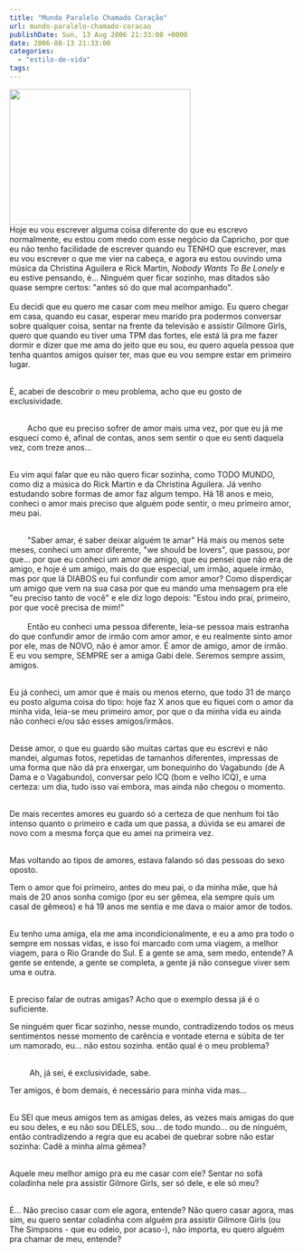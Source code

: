 ```yaml
---
title: "Mundo Paralelo Chamado Coração"
url: mundo-paralelo-chamado-coracao
publishDate: Sun, 13 Aug 2006 21:33:00 +0000
date: 2006-08-13 21:33:00
categories: 
  - "estilo-de-vida"
tags: 
---
```

<div><a href="http://2.bp.blogspot.com/_BzqI_RDZ6O4/TO4z2TeU_ZI/AAAAAAAACTk/cvKWlphdY_E/s1600/DSC04872.JPG" imageanchor="1"><img border="0" height="240" src="http://2.bp.blogspot.com/_BzqI_RDZ6O4/TO4z2TeU_ZI/AAAAAAAACTk/cvKWlphdY_E/s320/DSC04872.JPG" width="320"></a><span><span></span></span></div><div><span>Hoje eu vou escrever alguma coisa diferente do que eu escrevo normalmente, eu estou com medo com esse negócio da Capricho, por que eu não tenho facilidade de escrever quando eu TENHO que escrever, mas eu vou escrever o que me vier na cabeça, e agora eu estou ouvindo uma música da Christina Aguilera e Rick Martin, <i>Nobody Wants To Be Lonely</i> e eu estive pensando, é... Ninguém quer ficar sozinho, mas ditados são quase sempre certos: "antes só do que mal acompanhado".</span></div><div><span><br></span></div><div><span>Eu decidi que eu quero me casar com meu melhor amigo. Eu quero chegar em casa, quando eu casar, esperar meu marido pra podermos conversar sobre qualquer coisa, sentar na frente da televisão e assistir Gilmore Girls, quero que quando eu tiver uma TPM das fortes, ele está lá pra me fazer dormir e dizer que me ama do jeito que eu sou, eu quero aquela pessoa que tenha quantos amigos quiser ter, mas que eu vou sempre estar em primeiro lugar. <p></p></span></div><div><span><br></span></div><div><span>É, acabei de descobrir o meu problema, acho que eu gosto de exclusividade. <p></p></span></div><div><span><br></span></div><div><span>        Acho que eu preciso sofrer de amor mais uma vez, por que eu já me esqueci como é, afinal de contas, anos sem sentir o que eu senti daquela vez, com treze anos... <p></p></span></div><div><span><br></span></div><div><span>Eu vim aqui falar que eu não quero ficar sozinha, como TODO MUNDO, como diz a música do Rick Martin e da Christina Aguilera. Já venho estudando sobre formas de amor faz algum tempo. Há 18 anos e meio, conheci o amor mais preciso que alguém pode sentir, o meu primeiro amor, meu pai. <p></p></span></div><div><span><br></span></div><div><span>        "Saber amar, é saber deixar alguém te amar" Há mais ou menos sete meses, conheci um amor diferente, "we should be lovers", que passou, por que... </span><span>por que eu conheci um amor de amigo, que eu pensei que não era de amigo, e hoje é um amigo, mais do que especial, um irmão, aquele irmão, mas por que lá DIABOS eu fui confundir com amor amor? Como disperdiçar um amigo que vem na sua casa por que eu mando uma mensagem pra ele "eu preciso tanto de você" e ele diz logo depois: "Estou indo praí, primeiro, por que você precisa de mim!"</span></div><div><span><br></span></div><div><span>        Então eu conheci uma pessoa diferente, leia-se pessoa mais estranha do que confundir amor de irmão com amor amor, e eu realmente sinto amor por ele, mas de NOVO, não é amor amor. É amor de amigo, amor de irmão. E eu vou sempre, SEMPRE ser a amiga Gabi dele. Seremos sempre assim, amigos.<p></p></span></div><div><span><br></span></div><div><span>Eu já conheci, um amor que é mais ou menos eterno, que todo 31 de março eu posto alguma coisa do tipo: hoje faz X anos que eu fiquei com o amor da minha vida, leia-se meu primeiro amor, por que o da minha vida eu ainda não conheci e/ou são esses amigos/irmãos.<p></p></span></div><div><span><br></span></div><div><span>Desse amor, o que eu guardo são muitas cartas que eu escrevi e não mandei, algumas fotos, repetidas de tamanhos diferentes, impressas de uma forma que não dá pra enxergar, um bonequinho do Vagabundo (de A Dama e o Vagabundo), conversar pelo ICQ (bom e velho ICQ), e uma certeza: um dia, tudo isso vai embora, mas ainda não chegou o momento.<p></p></span></div><div><span><br></span></div><div><span>De mais recentes amores eu guardo só a certeza de que nenhum foi tão intenso quanto o primeiro e cada um que passa, a dúvida se eu amarei de novo com a mesma força que eu amei na primeira vez.<p></p></span></div><div><span><br></span></div><div><span>Mas voltando ao tipos de amores, estava falando só das pessoas do sexo oposto. <p></p></span></div><div><span>Tem o amor que foi primeiro, antes do meu pai, o da minha mãe, que há mais de 20 anos sonha comigo (por eu ser gêmea, ela sempre quis um casal de gêmeos) e há 19 anos me sentia e me dava o maior amor de todos.<p></p></span></div><div><span><br></span></div><div><span>Eu tenho uma amiga, ela me ama incondicionalmente, e eu a amo pra todo o sempre em nossas vidas, e isso foi marcado com uma viagem, a melhor viagem, para o Rio Grande do Sul. E a gente se ama, sem medo, entende? A gente se entende, a gente se completa, a gente já não consegue viver sem uma e outra.<p></p></span></div><div><span><br></span></div><div><span>E preciso falar de outras amigas? Acho que o exemplo dessa já é o suficiente.<p></p></span></div><div><span>Se ninguém quer ficar sozinho, nesse mundo, contradizendo todos os meus sentimentos nesse momento de carência e vontade eterna e súbita de ter um namorado, eu... não estou sozinha. então qual é o meu problema?<p></p></span></div><div><span><br></span></div><div><span>         Ah, já sei, é exclusividade, sabe. <p></p></span></div><div><span>Ter amigos, é bom demais, é necessário para minha vida mas... <p></p></span></div><div><span><br></span></div><div><span>Eu SEI que meus amigos tem as amigas deles, as vezes mais amigas do que eu sou deles, e eu não sou DELES, sou... de todo mundo... ou de ninguém, então contradizendo a regra que eu acabei de quebrar sobre não estar sozinha: Cadê a minha alma gêmea? <p></p></span></div><div><span><br></span></div><div><span>Aquele meu melhor amigo pra eu me casar com ele? Sentar no sofá coladinha nele pra assistir Gilmore Girls, ser só dele, e ele só meu? <p></p></span></div><div><span><br></span></div><div><span>É... Não preciso casar com ele agora, entende? Não quero casar agora, mas sim, eu quero sentar coladinha com alguém pra assistir Gilmore Girls (ou The Simpsons - que eu odeio, por acaso-), não importa, eu quero alguém pra chamar de meu, entende?</span></div><div><span><br></span></div>
